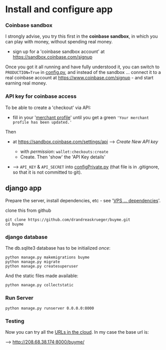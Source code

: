 # Install and configure app

### Coinbase sandbox
I strongly advise, you try this first in the **coinbase sandbox**, in which you can play with money, without spending real money.

* sign up for a 'coinbase sandbox account' at https://sandbox.coinbase.com/signup

Once you got it all running and have fully understood it, you can switch to ``PRODUCTION=True`` in [config.py](../buyme/config.py), and instead of the sandbox ... connect it to a real coinbase account at https://www.coinbase.com/signup - and start earning real money.
 
### API key for coinbase access

To be able to create a 'checkout' via API:
* fill in your '[merchant profile](https://sandbox.coinbase.com/merchant_profiles)' until you get a green ``'Your merchant profile has been updated.'``

Then 
* at https://sandbox.coinbase.com/settings/api --> *Create New API key*
  * with *permission*: ``wallet:checkouts:create``
  * Create. Then 'show' the 'API Key details' 

* --> ``API_KEY`` & ``API_SECRET`` into [configPrivate.py](../buyme/configPrivate.py) (that file is in .gitignore, so that it is not committed to git).

## django app
Prepare the server, install dependencies, etc - see '[VPS ... dependencies](VPS.md#dependencies)'.

clone this from github

    git clone https://github.com/drandreaskrueger/buyme.git
    cd buyme

### django database
The db.sqlite3 database has to be initialized *once*:

	python manage.py makemigrations buyme
    python manage.py migrate
    python manage.py createsuperuser

And the static files made available:

    python manage.py collectstatic

### Run Server
    python manage.py runserver 0.0.0.0:8000

### Testing
Now you can try all the [URLs in the cloud](urls.md#urls-in-the-cloud). In my case the base url is:

--> http://208.68.38.174:8000/buyme/
